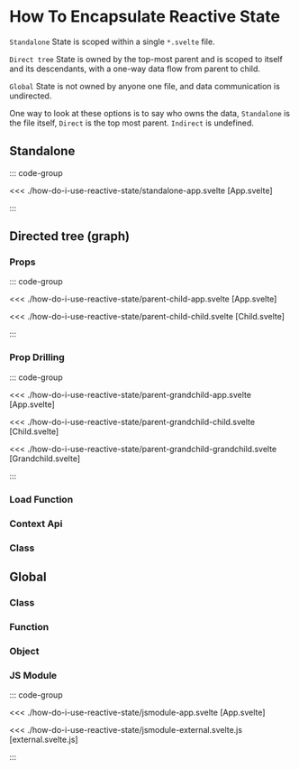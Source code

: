 <script setup>
import SvelteRepl from '../../Svelte.vue'
import Asdf from './how-do-i-use-reactive-state/standalone-app.svelte?raw'
import Asdf2 from './how-do-i-use-reactive-state/parent-child-app.svelte?raw'
import Asdf3 from './how-do-i-use-reactive-state/parent-child-child.svelte?raw'
import Asdf4 from './how-do-i-use-reactive-state/parent-grandchild-app.svelte?raw'
import Asdf5 from './how-do-i-use-reactive-state/parent-grandchild-child.svelte?raw'
import Asdf6 from './how-do-i-use-reactive-state/parent-grandchild-grandchild.svelte?raw'
import Asdf7 from './how-do-i-use-reactive-state/contextapi-app.svelte?raw'
import Asdf8 from './how-do-i-use-reactive-state/contextapi-child.svelte?raw'
import Asdf9 from './how-do-i-use-reactive-state/contextapi-grandchild.svelte?raw'
import Asdf10 from './how-do-i-use-reactive-state/jsmodule-app.svelte?raw'
import Asdf11 from './how-do-i-use-reactive-state/jsmodule-external.svelte.js?raw'
</script>

# How To Encapsulate Reactive State

`Standalone` State is scoped within a single `*.svelte` file.

`Direct tree` State is owned by the top-most parent and is scoped to itself and its descendants, with a one-way data flow from parent to child.

`Global` State is not owned by anyone one file, and data communication is undirected.

One way to look at these options is to say who owns the data, `Standalone` is the file itself, `Direct` is the top most parent. `Indirect` is undefined.

## Standalone

::: code-group

<<< ./how-do-i-use-reactive-state/standalone-app.svelte [App.svelte]

:::

<SvelteRepl name="Hello world (edited)" :files="[
	{
		name:'App.svelte',
		contents:Asdf,
	}
]" />

## Directed tree (graph)

### Props

::: code-group

<<< ./how-do-i-use-reactive-state/parent-child-app.svelte [App.svelte]

<<< ./how-do-i-use-reactive-state/parent-child-child.svelte [Child.svelte]

:::

<SvelteRepl name="Hello world (edited)" :files="[
	{
		name:'App.svelte',
		contents:Asdf2,
	},
	{
		name:'Child.svelte',
		contents:Asdf3,
	},
]" />

### Prop Drilling

::: code-group

<<< ./how-do-i-use-reactive-state/parent-grandchild-app.svelte [App.svelte]

<<< ./how-do-i-use-reactive-state/parent-grandchild-child.svelte [Child.svelte]

<<< ./how-do-i-use-reactive-state/parent-grandchild-grandchild.svelte [Grandchild.svelte]

:::

<SvelteRepl name="Hello world (edited)" :files="[
	{
		name:'App.svelte',
		contents:Asdf4,
	},
	{
		name:'Child.svelte',
		contents:Asdf5,
	},
	{
		name:'Grandchild.svelte',
		contents:Asdf6,
	},
]" />

### Load Function

### Context Api

<!--
::: code-group

<<< ./how-do-i-use-reactive-state/contextapi-app.svelte [App.svelte]

<<< ./how-do-i-use-reactive-state/contextapi-child.svelte [Child.svelte]

<<< ./how-do-i-use-reactive-state/contextapi-grandchild.svelte [Grandchild.svelte]

:::

<SvelteRepl name="Hello world (edited)" :files="[
	{
		name:'App.svelte',
		contents:Asdf7,
	},
	{
		name:'Child.svelte',
		contents:Asdf8,
	},
	{
		name:'Grandchild.svelte',
		contents:Asdf9,
	},
]" /> -->

### Class

## Global

### Class

### Function

### Object

### JS Module

::: code-group

<<< ./how-do-i-use-reactive-state/jsmodule-app.svelte [App.svelte]

<<< ./how-do-i-use-reactive-state/jsmodule-external.svelte.js [external.svelte.js]

:::

<SvelteRepl name="Hello world (edited)" :files="[
	{
		name:'App.svelte',
		contents:Asdf10,
	},
	{
		name:'external.svelte.js',
		contents:Asdf11,
	},
]" />
